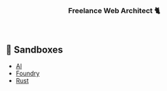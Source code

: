 <h3>
<p align="center">
<b>Freelance Web Architect</b> 🐈
</p>
</h3>
<br/>

## 🧪 Sandboxes

* [AI](https://github.com/icyfry/sandbox-ai)
* [Foundry](https://github.com/icyfry/sandbox-foundry)
* [Rust](https://github.com/icyfry/sandbox-rust)
